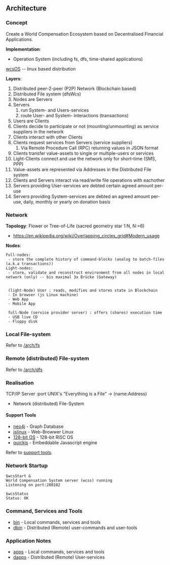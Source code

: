 ## Architecture

### Concept

Create a World Compensation Ecosystem based on Decentralised Financial Applications.

__Implementation__:

* Operation System (including fs, dfs, time-shared applications)

[wcsOS](http://wikipedia.com/wiki/wcsOS) -- linux based distribution

__Layers__:

1. Distributed peer-2-peer (P2P) Network (Blockchain based)
1. Distributed File system (dfsWcs)
1. Nodes are Servers
1. Servers
   1. run System- and Users-services
   1. route User- and System- interactions (transactions)
1. Users are Clients
1. Clients decide to participate or not (mounting/unmounting) as service suppliers in the network
1. Clients interact with other Clients
1. Clients request services from Servers (service suppliers)
   1. Via Remote Procedure Call (RPC) returning values in JSON format
1. Clients transfer value-assets to single or multiple-users or services
1. Light-Clients connect and use the network only for short-time (SMS, PPP)
1. Value-assets are represented via Addresses in the Distributed File system
1. Clients and Servers interact via read/write file operations with eachother
1. Servers providing User-services are debted certain agreed amount per-use
1. Servers providing System-services are debted an agreed amount per-use, daily, monthly or yearly on donation basis


### Network

__Topology__: Flower or Tree-of-Life (sacred geometry star 1:N, N:=6)
* https://en.wikipedia.org/wiki/Overlapping_circles_grid#Modern_usage

__Nodes__:

```
Full-nodes:
 - store the complete history of command-blocks (analog to batch-files (a.k.a transactions))
Light-nodes:
 - store, validate and reconstruct environment from all nodes in local network (only) -- bis maximal 3x Brücke (Gateway)


 (light-Node) User : reads, modifies and stores state in Blockchain
 - In browser (js Linux machine)
 - Web App
 - Mobile App

 full-Node (service provider server) : offers (shares) execution time
 - USB live CD
 - Floppy disk
```
### Local File-system

Refer to [/arch/fs](/arch/fs)

### Remote (distributed) File-system

Refer to [/arch/dfs](/arch/dfs)

### Realisation

TCP/IP Server
 :port
UNIX's "Everything is a File" -> (name:Address)
 - Network (distributed) File-System

#### Support Tools

- [neo4j]() - Graph Database
- [jslinux](https://bellard.org/jslinux/) - Web-Browwer Linux
- [128-bit OS](https://bellard.org/tinyemu/) - 128-bit RISC OS
- [quickjs](https://bellard.org/quickjs/) - Embeddable Javascript engine

Refer to [support tools](/tools/).

### Network Startup

```
$wcsStart &
World Compensation System server (wcss) running
Listening on port:280182

$wcsStatus
Status: OK
```

### Command, Services and Tools

- [bin](/bin) - Local commands, services and tools
- [dbin](/dbin) - Distributed (Remote) user-commands and user-tools

### Application Notes

- [apps](/apps) - Local commands, services and tools
- [dapps](/dapps) - Distributed (Remote) User-services
